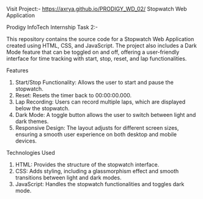 Visit Project:- https://axrya.github.io/PRODIGY_WD_02/
Stopwatch Web Application

Prodigy InfoTech Internship Task 2:-

This repository contains the source code for a Stopwatch Web Application created using HTML, CSS, and JavaScript. The project also includes a Dark Mode feature that can be toggled on and off, offering a user-friendly interface for time tracking with start, stop, reset, and lap functionalities.

Features

1. Start/Stop Functionality: Allows the user to start and pause the stopwatch.
2. Reset: Resets the timer back to 00:00:00.000.
3. Lap Recording: Users can record multiple laps, which are displayed below the stopwatch.
4. Dark Mode: A toggle button allows the user to switch between light and dark themes.
5. Responsive Design: The layout adjusts for different screen sizes, ensuring a smooth user experience on both desktop and mobile devices.

Technologies Used

1. HTML: Provides the structure of the stopwatch interface.
2. CSS: Adds styling, including a glassmorphism effect and smooth transitions between light and dark modes.
3. JavaScript: Handles the stopwatch functionalities and toggles dark mode.
